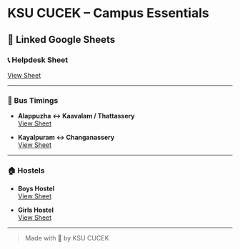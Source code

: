 # KSU CUCEK – Campus Essentials


## 🔗 Linked Google Sheets

### 📞 Helpdesk Sheet  
[View Sheet](https://docs.google.com/spreadsheets/d/1uQIpkv44XnhAHADWY0Dxz5QXSSi6wsNVvOuW9N_Ykrw/edit?gid=0#gid=0)

---

### 🚌 Bus Timings

- **Alappuzha ↔ Kaavalam / Thattassery**  
  [View Sheet](https://docs.google.com/spreadsheets/d/1GoDn1CFh2d5-pbXdemOltVugpThKj8FZHZpXQ_X9Z6E/edit?gid=0#gid=0)

- **Kayalpuram ↔ Changanassery**  
  [View Sheet](https://docs.google.com/spreadsheets/d/1t6U5-rlX6TGHP4nOb9S7iz_Cvgyl0h4KcMBGpGbxIHU/edit?gid=0#gid=0)

---

### 🏠 Hostels

- **Boys Hostel**  
  [View Sheet](https://docs.google.com/spreadsheets/d/1t6U5-rlX6TGHP4nOb9S7iz_Cvgyl0h4KcMBGpGbxIHU/edit?gid=0#gid=0)

- **Girls Hostel**  
  [View Sheet](https://docs.google.com/spreadsheets/d/1H0du51tdj4JzBcjrdGAfAJ8809as1Bvo0jo9FDCtyS8/edit?gid=0#gid=0)

---


> Made with 💙 by KSU CUCEK
